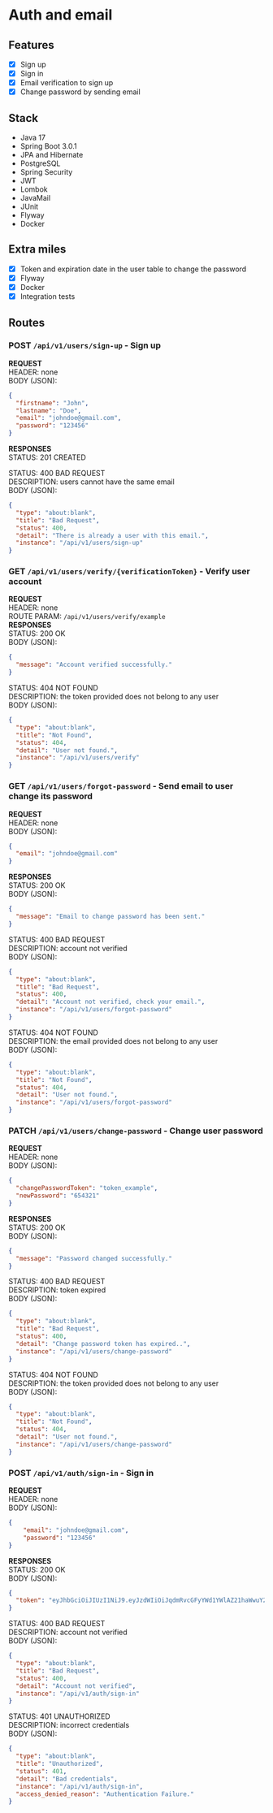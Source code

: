 # Auth and email

## Features
- [x] Sign up
- [x] Sign in
- [x] Email verification to sign up
- [x] Change password by sending email

## Stack
- Java 17
- Spring Boot 3.0.1
- JPA and Hibernate
- PostgreSQL
- Spring Security
- JWT
- Lombok
- JavaMail
- JUnit
- Flyway
- Docker

## Extra miles
- [x] Token and expiration date in the user table to change the password
- [x] Flyway
- [x] Docker
- [x] Integration tests

## Routes

### POST `/api/v1/users/sign-up` - Sign up
**REQUEST** <br/>
HEADER: none <br/>
BODY (JSON):

```json
{
  "firstname": "John",
  "lastname": "Doe",
  "email": "johndoe@gmail.com",
  "password": "123456"
}
```
**RESPONSES** <br/>
STATUS: 201 CREATED <br/>

STATUS: 400 BAD REQUEST <br/>
DESCRIPTION: users cannot have the same email <br/>
BODY (JSON):
```json
{
  "type": "about:blank",
  "title": "Bad Request",
  "status": 400,
  "detail": "There is already a user with this email.",
  "instance": "/api/v1/users/sign-up"
}
```

### GET `/api/v1/users/verify/{verificationToken}` - Verify user account
**REQUEST** <br/>
HEADER: none <br/>
ROUTE PARAM: `/api/v1/users/verify/example` <br/>
**RESPONSES** <br/>
STATUS: 200 OK <br/>
BODY (JSON):
```json
{
  "message": "Account verified successfully."
}
```
STATUS: 404 NOT FOUND <br/>
DESCRIPTION: the token provided does not belong to any user <br/>
BODY (JSON):
```json
{
  "type": "about:blank",
  "title": "Not Found",
  "status": 404,
  "detail": "User not found.",
  "instance": "/api/v1/users/verify"
}
```

### GET `/api/v1/users/forgot-password` - Send email to user change its password
**REQUEST** <br/>
HEADER: none <br/>
BODY (JSON):

```json
{
  "email": "johndoe@gmail.com"
}
```
**RESPONSES** <br/>
STATUS: 200 OK <br/>
BODY (JSON):
```json
{
  "message": "Email to change password has been sent."
}
```
STATUS: 400 BAD REQUEST <br/>
DESCRIPTION: account not verified <br/>
BODY (JSON):
```json
{
  "type": "about:blank",
  "title": "Bad Request",
  "status": 400,
  "detail": "Account not verified, check your email.",
  "instance": "/api/v1/users/forgot-password"
}
```
STATUS: 404 NOT FOUND <br/>
DESCRIPTION: the email provided does not belong to any user <br/>
BODY (JSON):
```json
{
  "type": "about:blank",
  "title": "Not Found",
  "status": 404,
  "detail": "User not found.",
  "instance": "/api/v1/users/forgot-password"
}
```

### PATCH `/api/v1/users/change-password` - Change user password
**REQUEST** <br/>
HEADER: none <br/>
BODY (JSON):

```json
{
  "changePasswordToken": "token_example",
  "newPassword": "654321"
}
```
**RESPONSES** <br/>
STATUS: 200 OK <br/>
BODY (JSON):
```json
{
  "message": "Password changed successfully."
}
```
STATUS: 400 BAD REQUEST <br/>
DESCRIPTION: token expired <br/>
BODY (JSON):
```json
{
  "type": "about:blank",
  "title": "Bad Request",
  "status": 400,
  "detail": "Change password token has expired..",
  "instance": "/api/v1/users/change-password"
}
```
STATUS: 404 NOT FOUND <br/>
DESCRIPTION: the token provided does not belong to any user <br/>
BODY (JSON):
```json
{
  "type": "about:blank",
  "title": "Not Found",
  "status": 404,
  "detail": "User not found.",
  "instance": "/api/v1/users/change-password"
}
```

### POST `/api/v1/auth/sign-in` - Sign in
**REQUEST** <br/>
HEADER: none <br/>
BODY (JSON):
```json
{
	"email": "johndoe@gmail.com",
	"password": "123456"
}
```

**RESPONSES** <br/>
STATUS: 200 OK<br/>
BODY (JSON):
```json
{
  "token": "eyJhbGciOiJIUzI1NiJ9.eyJzdWIiOiJqdmRvcGFyYWd1YWlAZ21haWwuY29tIiwiaWF0IjoxNjk4NTI5MDMzLCJleHAiOjE2OTg2MTU0MzN9.Siww5ClIEIelSCDVSEGMCLXAUfe-ed7UykZVbxvlAiY"
}
```
STATUS: 400 BAD REQUEST<br/>
DESCRIPTION: account not verified <br/>
BODY (JSON):
```json
{
  "type": "about:blank",
  "title": "Bad Request",
  "status": 400,
  "detail": "Account not verified",
  "instance": "/api/v1/auth/sign-in"
}
```
STATUS: 401 UNAUTHORIZED<br/>
DESCRIPTION: incorrect credentials <br/>
BODY (JSON):
```json
{
  "type": "about:blank",
  "title": "Unauthorized",
  "status": 401,
  "detail": "Bad credentials",
  "instance": "/api/v1/auth/sign-in",
  "access_denied_reason": "Authentication Failure."
}
```